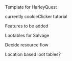 Template for HarleyQuest

currently cookieClicker tutorial

Features to be added

Lootables for Salvage

Decide resource flow

Location based loot tables?

